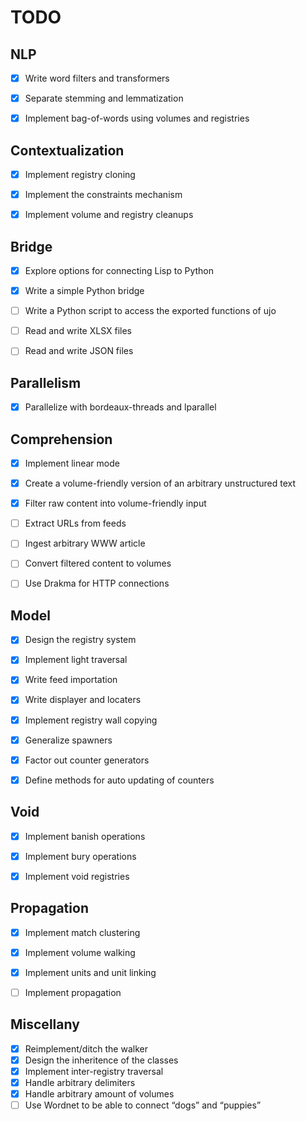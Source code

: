 TODO
====


NLP
---

- [x] Write word filters and transformers
- [x] Separate stemming and lemmatization
- [x] Implement bag-of-words using volumes and registries


Contextualization
-----------------

- [x] Implement registry cloning
- [x] Implement the constraints mechanism
- [x] Implement volume and registry cleanups


Bridge
------

- [x] Explore options for connecting Lisp to Python
- [x] Write a simple Python bridge
- [ ] Write a Python script to access the exported functions of ujo
- [ ] Read and write XLSX files
- [ ] Read and write JSON files


Parallelism
-----------

- [x] Parallelize with bordeaux-threads and lparallel


Comprehension
-------------

- [x] Implement linear mode
- [x] Create a volume-friendly version of an arbitrary unstructured text
- [x] Filter raw content into volume-friendly input
- [ ] Extract URLs from feeds
- [ ] Ingest arbitrary WWW article
- [ ] Convert filtered content to volumes
- [ ] Use Drakma for HTTP connections


Model
-----

- [x] Design the registry system
- [x] Implement light traversal
- [x] Write feed importation
- [x] Write displayer and locaters
- [x] Implement registry wall copying
- [x] Generalize spawners
- [x] Factor out counter generators
- [x] Define methods for auto updating of counters


Void
----

- [x] Implement banish operations
- [x] Implement bury operations
- [x] Implement void registries


Propagation
-----------

- [x] Implement match clustering
- [x] Implement volume walking
- [x] Implement units and unit linking
- [ ] Implement propagation


Miscellany
----------

- [x] Reimplement/ditch the walker
- [x] Design the inheritence of the classes
- [x] Implement inter-registry traversal
- [x] Handle arbitrary delimiters
- [x] Handle arbitrary amount of volumes
- [ ] Use Wordnet to be able to connect “dogs” and “puppies”
